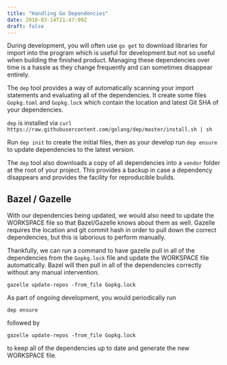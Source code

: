 ```yaml
---
title: "Handling Go Dependencies"
date: 2018-03-14T21:47:09Z
draft: false
---
```


During development, you will often use `go get` to download libraries for import into the program which is useful for development but not so useful when building the finished product. Managing these dependencies over time is a hassle as they change frequently and can sometimes disappear entirely.

The `dep` tool provides a way of automatically scanning your import statements and evaluating all of the dependencies. It create some files `Gopkg.toml` and `Gopkg.lock` which contain the location and latest Git SHA of your dependencies.

`dep` is installed via `curl https://raw.githubusercontent.com/golang/dep/master/install.sh | sh`

Run `dep init` to create the initial files, then as your develop run `dep ensure` to update dependencies to the latest version.

The `dep` tool also downloads a copy of all dependencies into a `vendor` folder at the root of your project. This provides a backup in case a dependency disappears and provides the facility for reproducible builds.


Bazel / Gazelle
---

With our dependencies being updated, we would also need to update the WORKSPACE file so that Bazel/Gazelle knows about them as well. Gazelle requires the location and git commit hash in order to pull down the correct dependencies, but this is laborious to perform manually.

Thankfully, we can run a command to have gazelle pull in all of the dependencies from the `Gopkg.lock` file and update the WORKSPACE file automatically. Bazel will then pull in all of the dependencies correctly without any manual intervention.

`gazelle update-repos -from_file Gopkg.lock`

As part of ongoing development, you would periodically run

`dep ensure` 

followed by

`gazelle update-repos -from_file Gopkg.lock`

to keep all of the dependencies up to date and generate the new WORKSPACE file.
